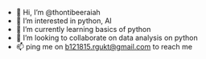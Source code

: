 - 👋 Hi, I’m @thontibeeraiah
- 👀 I’m interested in python, AI
- 🌱 I’m currently learning basics of python
- 💞️ I’m looking to collaborate on data analysis on python
- 📫 ping me on b121815.rgukt@gmail.com to reach me

<!---
thontibeeraiah/thontibeeraiah is a ✨ special ✨ repository because its `README.md` (this file) appears on your GitHub profile.
You can click the Preview link to take a look at your changes.
--->
